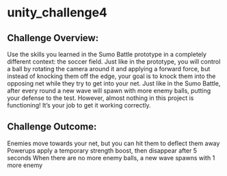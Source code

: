 # unity_challenge4
 
## Challenge Overview: 

Use the skills you learned in the Sumo Battle prototype in a completely different context: the soccer field. Just like in the prototype, you will control a ball by rotating the camera around it and applying a forward force, but instead of knocking them off the edge, your goal is to knock them into the opposing net while they try to get into your net. Just like in the Sumo Battle, after every round a new wave will spawn with more enemy balls, putting your defense to the test. However, almost nothing in this project is functioning! It’s your job to get it working correctly.

## Challenge Outcome:


Enemies move towards your net, but you can hit them to deflect them away
Powerups apply a temporary strength boost, then disappear after 5 seconds
When there are no more enemy balls, a new wave spawns with 1 more enemy 
